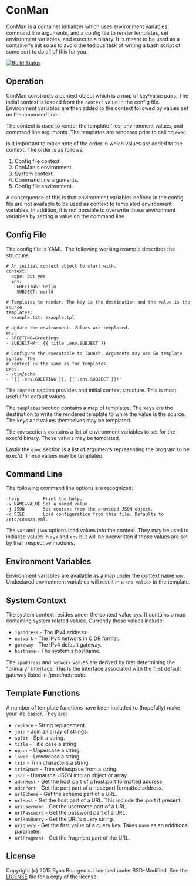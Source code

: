 ConMan
======
ConMan is a container initializer which uses environment variables, command
line arguments, and a config file to render templates, set environment
variables, and execute a binary. It is meant to be used as a container's init
so as to avoid the tedious task of writing a bash script of some sort to do all
of this for you.

[![Build Status](https://travis-ci.org/BlueDragonX/conman.svg?branch=master)](https://travis-ci.org/BlueDragonX/conman)

Operation
---------
ConMan constructs a context object which is a map of key/value pairs. The
initial context is loaded from the `context` value in the config file.
Environment variables are then added to the context followed by values set on
the command line.

The context is used to render the template files, environment values, and
command line arguments. The templates are rendered prior to calling `exec`.

Is it important to make note of the order in which values are added to the
context. The order is as follows:

1. Config file context.
2. ConMan's environment.
3. System context.
4. Command line arguments.
5. Config file environment.

A consequence of this is that environment variables defined in the config file
are not available to be used as context to templated environment variables. In
addition, it is not possible to overwrite those environment variables by
setting a value on the command line.

Config File
-----------
The config file is YAML. The following working example describes the structure:

	# An initial context object to start with.
	context:
	  nope: but yes
	  env:
		GREETING: Hello
		SUBJECT: world

	# Templates to render. The key is the destination and the value is the source.
	templates:
	  example.txt: example.tpl

	# Update the environment. Values are templated.
	env:
	- GREETING=Greetings
	- SUBJECT=Mr. {{ title .env.SUBJECT }}

	# Configure the executable to launch. Arguments may use Go template syntax. The
	# context is the same as for templates.
	exec:
	- /bin/echo
	- '{{ .env.GREETING }}, {{ .env.SUBJECT }}!'

The `context` section provides and initial context structure. This is most
useful for default values.

The `templates` section contains a map of templates. The keys are the
destination to write the rendered template to while the value is the source.
The keys and values themselves may be templated.

The `env` sections contains a list of environment variables to set for the
exec'd binary. These values may be templated. 

Lastly the `exec` section is a list of arguments representing the program to be
exec'd. These values may be templated.

Command Line
------------
The following command line options are recognized:

    -help         Print the help.
    -v NAME=VALUE Set a named value.
    -j JSON       Set context from the provided JSON object.
    -c FILE       Load configuration from this file. Defaults to /etc/conman.yml.

The `var` and `json` options load values into the context. They may be used to
initialize values in `sys` and `env` but will be overwritten if those values
are set by their respective modules.

Environment Variables
---------------------
Environment variables are available as a map under the context name `env`.
Undeclared environment variables will result in a `<no value>` in the template.

System Context
--------------
The system context resides under the context value `sys`. It contains a map
containing system related values. Currently these values include:

* `ipaddress` - The IPv4 address.
* `network` - The IPv4 network in CIDR format.
* `gateway` - The IPv4 default gateway.
* `hostname` - The system's hostname.

The `ipaddress` and `network` values are derived by first determining the
"primary" interface. This is the interface associated with the first default
gateway listed in /proc/net/route.

Template Functions
------------------
A number of template functions have been included to (hopefully) make your life
easier. They are:

* `replace` - String replacement.
* `join` - Join an array of strings.
* `split` - Split a string.
* `title` - Title case a string.
* `upper` - Uppercase a string.
* `lower` - Lowercase a string.
* `trim` - Trim characters a string.
* `trimSpace` - Trim whitespace from a string.
* `json` - Unmarshal JSON into an object or array.
* `addrHost` - Get the host part of a host:port formatted address.
* `addrPort` - Get the port part of a host:port formatted address.
* `urlScheme` - Get the scheme part of a URL.
* `urlHost` - Get the host part of a URL. This include the :port if present.
* `urlUsername` - Get the username part of a URL.
* `urlPassword` - Get the password part of a URL.
* `urlRawQuery` - Get the URL's query string.
* `urlQuery` - Get the first value of a query key. Takes `name` as an additional parameter.
* `urlFragment` - Get the fragment part of the URL.

License
-------
Copyright (c) 2015 Ryan Bourgeois. Licensed under BSD-Modified. See the
[LICENSE][1] file for a copy of the license.

[1]: https://raw.githubusercontent.com/BlueDragonX/conman/master/LICENSE "Sentinel License"
